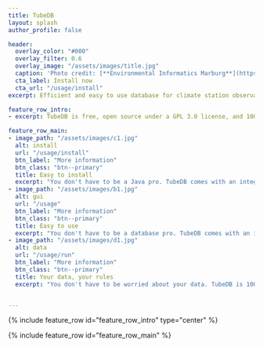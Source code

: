 ```yaml
---
title: TubeDB
layout: splash
author_profile: false

header:
  overlay_color: "#000"
  overlay_filter: 0.6
  overlay_image: "/assets/images/title.jpg"
  caption: 'Photo credit: [**Environmental Informatics Marburg**](https://www.flickr.com/environmentalinformatics-marburg/)'
  cta_label: Install now
  cta_url: "/usage/install"
excerpt: Efficient and easy to use database for climate station observations. Store, check, fill, aggregate, visualize and access your time series data on-demand.

feature_row_intro:
- excerpt: TubeDB is free, open source under a GPL 3.0 license, and 100% Java.

feature_row_main:
- image_path: "/assets/images/c1.jpg"
  alt: install
  url: "/usage/install"
  btn_label: "More information"
  btn_class: "btn--primary"
  title: Easy to install
  excerpt: "You don't have to be a Java pro. TubeDB comes with an integrated server. Download pre-build package or build from source automatically with Gradle."
- image_path: "/assets/images/b1.jpg"
  alt: gui
  url: "/usage"
  btn_label: "More information"
  btn_class: "btn--primary"
  title: Easy to use
  excerpt: "You don't have to be a database pro. TubeDB comes with an intuitive web-interface for preprocessing, gap filling, temporal aggregation and visualization."
- image_path: "/assets/images/d1.jpg"
  alt: data
  url: "/usage/run"
  btn_label: "More information"
  btn_class: "btn--primary"
  title: Your data, your rules
  excerpt: "You don't have to be worried about your data. TubeDB is 100% free, open source, runs on your server, and does not sent information to third parties."


---
```


{% include feature_row id="feature_row_intro" type="center" %}

{% include feature_row id="feature_row_main" %}

